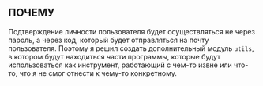 ## ПОЧЕМУ

Подтверждение личности пользователя будет осуществляться не через пароль, а через код, который будет отправляться на почту пользователя. Поэтому я решил создать дополнительный модуль `utils`, в котором будут находиться части программы, которые будут использоваться как инструмент, работающий с чем-то извне или что-то, что я не смог отнести к чему-то конкретному.